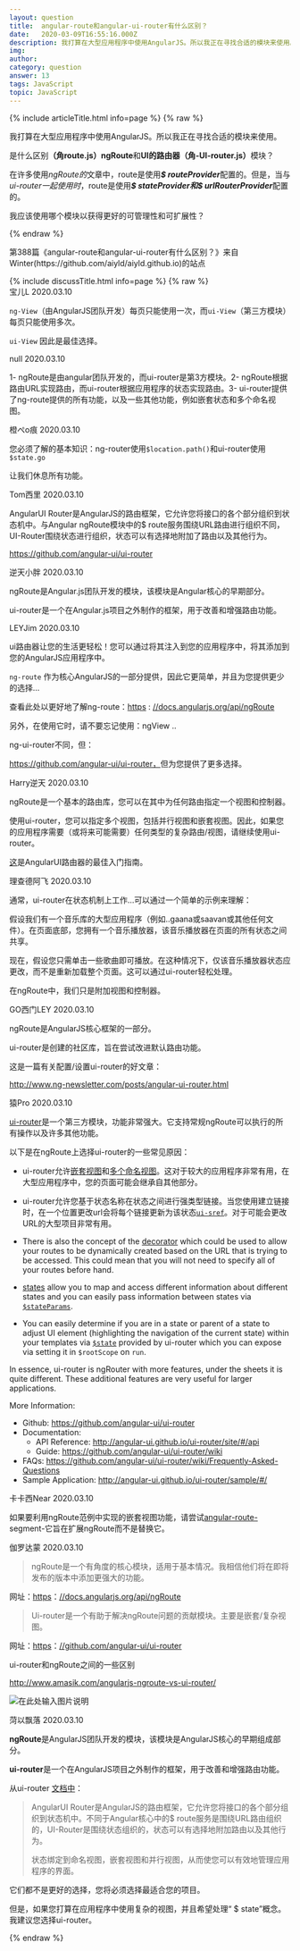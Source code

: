 ```yaml
---
layout: question
title:  angular-route和angular-ui-router有什么区别？
date:   2020-03-09T16:55:16.000Z
description: 我打算在大型应用程序中使用AngularJS。所以我正在寻找合适的模块来使用。是什么区别（角route.js）ngRoute和UI的路由器（角-UI-...
img: 
author: 
category: question
answer: 13
tags: JavaScript
topic: JavaScript
---
```

<div class="article-root">
  <div class="article">
    {% include articleTitle.html info=page %}
    {% raw %}
    <div class="article-content"><p><font style="vertical-align: inherit;"><font style="vertical-align: inherit;">我打算在大型应用程序中使用AngularJS。</font><font style="vertical-align: inherit;">所以我正在寻找合适的模块来使用。</font></font></p>

<p><font style="vertical-align: inherit;"><font style="vertical-align: inherit;">是什么区别</font></font><strong><font style="vertical-align: inherit;"><font style="vertical-align: inherit;">（角route.js）ngRoute</font></font></strong><font style="vertical-align: inherit;"><font style="vertical-align: inherit;">和</font></font><strong><font style="vertical-align: inherit;"><font style="vertical-align: inherit;">UI的路由器（角-UI-router.js）</font></font></strong><font style="vertical-align: inherit;"><font style="vertical-align: inherit;">模块？</font></font></p>

<p><font style="vertical-align: inherit;"><font style="vertical-align: inherit;">在许多</font><font style="vertical-align: inherit;">使用</font></font><em><font style="vertical-align: inherit;"><font style="vertical-align: inherit;">ngRoute的</font></font></em><font style="vertical-align: inherit;"><font style="vertical-align: inherit;">文章中</font><font style="vertical-align: inherit;">，route是使用</font></font><strong><em><font style="vertical-align: inherit;"><font style="vertical-align: inherit;">$ routeProvider</font></font></em></strong><font style="vertical-align: inherit;"><font style="vertical-align: inherit;">配置的</font><font style="vertical-align: inherit;">。</font><font style="vertical-align: inherit;">但是，当与</font></font><em><font style="vertical-align: inherit;"><font style="vertical-align: inherit;">ui-router一起使用时</font></font></em><font style="vertical-align: inherit;"><font style="vertical-align: inherit;">，route是使用</font></font><strong><em><font style="vertical-align: inherit;"><font style="vertical-align: inherit;">$ stateProvider和$ urlRouterProvider</font></font></em></strong><font style="vertical-align: inherit;"><font style="vertical-align: inherit;">配置的</font><font style="vertical-align: inherit;">。</font></font></p>

<p><font style="vertical-align: inherit;"><font style="vertical-align: inherit;">我应该使用哪个模块以获得更好的可管理性和可扩展性？</font></font></p></div>
    {% endraw %}
  </div>
  <p class="winter_mark">第388篇《angular-route和angular-ui-router有什么区别？》来自Winter(https://github.com/aiyld/aiyld.github.io)的站点</p>
  <div class="discuss-wrapper">
    {% include discussTitle.html info=page %}
    {% raw %}
    <div class="discuss-list">
    <div class="discuss-item">
        <div class="discuss-parent">
          <div class="discuss-meta">
            <span class="discuss-user">宝儿L</span>
            <span class="discuss-time">2020.03.10</span>
          </div>
          <div class="discuss-comment"><p><code>ng-View</code><font style="vertical-align: inherit;"><font style="vertical-align: inherit;">（由AngularJS团队开发）每页只能使用一次，而</font></font><code>ui-View</code><font style="vertical-align: inherit;"><font style="vertical-align: inherit;">（第三方模块）每页只能使用多次。</font></font></p>

<p><code>ui-View</code><font style="vertical-align: inherit;"><font style="vertical-align: inherit;"> 因此是最佳选择。</font></font></p></div>
        </div></div><div class="discuss-item">
        <div class="discuss-parent">
          <div class="discuss-meta">
            <span class="discuss-user">null</span>
            <span class="discuss-time">2020.03.10</span>
          </div>
          <div class="discuss-comment"><p><font style="vertical-align: inherit;"><font style="vertical-align: inherit;">1- ngRoute是由angular团队开发的，而ui-router是第3方模块。</font><font style="vertical-align: inherit;">2- ngRoute根据路由URL实现路由，而ui-router根据应用程序的状态实现路由。</font><font style="vertical-align: inherit;">3- ui-router提供了ng-route提供的所有功能，以及一些其他功能，例如嵌套状态和多个命名视图。</font></font></p></div>
        </div></div><div class="discuss-item">
        <div class="discuss-parent">
          <div class="discuss-meta">
            <span class="discuss-user">橙ぺo痕</span>
            <span class="discuss-time">2020.03.10</span>
          </div>
          <div class="discuss-comment"><p><font style="vertical-align: inherit;"><font style="vertical-align: inherit;">您必须了解的基本知识：ng-router使用</font></font><code>$location.path()</code><font style="vertical-align: inherit;"><font style="vertical-align: inherit;">和ui-router使用</font></font><code>$state.go</code></p>

<p><font style="vertical-align: inherit;"><font style="vertical-align: inherit;">让我们休息所有功能。</font></font></p></div>
        </div></div><div class="discuss-item">
        <div class="discuss-parent">
          <div class="discuss-meta">
            <span class="discuss-user">Tom西里</span>
            <span class="discuss-time">2020.03.10</span>
          </div>
          <div class="discuss-comment"><p><font style="vertical-align: inherit;"><font style="vertical-align: inherit;">AngularUI Router是AngularJS的路由框架，它允许您将接口的各个部分组织到状态机中。</font><font style="vertical-align: inherit;">与Angular ngRoute模块中的$ route服务围绕URL路由进行组织不同，UI-Router围绕状态进行组织，状态可以有选择地附加了路由以及其他行为。</font></font></p>

<p><a href="https://github.com/angular-ui/ui-router" rel="noreferrer"><font style="vertical-align: inherit;"><font style="vertical-align: inherit;">https://github.com/angular-ui/ui-router</font></font></a></p></div>
        </div></div><div class="discuss-item">
        <div class="discuss-parent">
          <div class="discuss-meta">
            <span class="discuss-user">逆天小胖</span>
            <span class="discuss-time">2020.03.10</span>
          </div>
          <div class="discuss-comment"><p><font style="vertical-align: inherit;"><font style="vertical-align: inherit;">ngRoute是Angular.js团队开发的模块，该模块是Angular核心的早期部分。</font></font></p>

<p><font style="vertical-align: inherit;"><font style="vertical-align: inherit;">ui-router是一个在Angular.js项目之外制作的框架，用于改善和增强路由功能。</font></font></p></div>
        </div></div><div class="discuss-item">
        <div class="discuss-parent">
          <div class="discuss-meta">
            <span class="discuss-user">LEYJim</span>
            <span class="discuss-time">2020.03.10</span>
          </div>
          <div class="discuss-comment"><p><font style="vertical-align: inherit;"><font style="vertical-align: inherit;">ui路由器让您的生活更轻松！</font><font style="vertical-align: inherit;">您可以通过将其注入到您的应用程序中，将其添加到您的AngularJS应用程序中。</font></font></p>

<p><code>ng-route</code><font style="vertical-align: inherit;"><font style="vertical-align: inherit;"> 作为核心AngularJS的一部分提供，因此它更简单，并且为您提供更少的选择...</font></font></p>

<p><font style="vertical-align: inherit;"><font style="vertical-align: inherit;">查看此处以更好地了解ng-route：</font><a href="https://docs.angularjs.org/api/ngRoute" rel="nofollow noreferrer"><font style="vertical-align: inherit;">https</font></a><font style="vertical-align: inherit;"> : </font></font><a href="https://docs.angularjs.org/api/ngRoute" rel="nofollow noreferrer"><font style="vertical-align: inherit;"><font style="vertical-align: inherit;">//docs.angularjs.org/api/ngRoute</font></font></a></p>

<p><font style="vertical-align: inherit;"><font style="vertical-align: inherit;">另外，在使用它时，请不要忘记使用：ngView ..</font></font></p>

<p><font style="vertical-align: inherit;"><font style="vertical-align: inherit;">ng-ui-router不同，但：</font></font></p>

<p><a href="https://github.com/angular-ui/ui-router" rel="nofollow noreferrer"><font style="vertical-align: inherit;"><font style="vertical-align: inherit;">https://github.com/angular-ui/ui-router，</font></font></a><font style="vertical-align: inherit;"><font style="vertical-align: inherit;">但为您提供了更多选择。</font></font></p></div>
        </div></div><div class="discuss-item">
        <div class="discuss-parent">
          <div class="discuss-meta">
            <span class="discuss-user">Harry逆天</span>
            <span class="discuss-time">2020.03.10</span>
          </div>
          <div class="discuss-comment"><p><font style="vertical-align: inherit;"><font style="vertical-align: inherit;">ngRoute是一个基本的路由库，您可以在其中为任何路由指定一个视图和控制器。</font></font></p>

<p><font style="vertical-align: inherit;"><font style="vertical-align: inherit;">使用ui-router，您可以指定多个视图，包括并行视图和嵌套视图。</font><font style="vertical-align: inherit;">因此，如果您的应用程序需要（或将来可能需要）任何类型的复杂路由/视图，请继续使用ui-router。</font></font></p>

<p><a href="http://www.ng-newsletter.com/posts/angular-ui-router.html" rel="noreferrer"><font style="vertical-align: inherit;"><font style="vertical-align: inherit;">这</font></font></a><font style="vertical-align: inherit;"><font style="vertical-align: inherit;">是AngularUI路由器的最佳入门指南。</font></font></p></div>
        </div></div><div class="discuss-item">
        <div class="discuss-parent">
          <div class="discuss-meta">
            <span class="discuss-user">理查德阿飞</span>
            <span class="discuss-time">2020.03.10</span>
          </div>
          <div class="discuss-comment"><p><font style="vertical-align: inherit;"><font style="vertical-align: inherit;">通常，ui-router在状态机制上工作...可以通过一个简单的示例来理解：</font></font></p>

<p><font style="vertical-align: inherit;"><font style="vertical-align: inherit;">假设我们有一个音乐库的大型应用程序（例如..gaana或saavan或其他任何文件）。</font><font style="vertical-align: inherit;">在页面底部，您拥有一个音乐播放器，该音乐播放器在页面的所有状态之间共享。</font></font></p>

<p><font style="vertical-align: inherit;"><font style="vertical-align: inherit;">现在，假设您只需单击一些歌曲即可播放。</font><font style="vertical-align: inherit;">在这种情况下，仅该音乐播放器状态应更改，而不是重新加载整个页面。</font><font style="vertical-align: inherit;">这可以通过ui-router轻松处理。</font></font></p>

<p><font style="vertical-align: inherit;"><font style="vertical-align: inherit;">在ngRoute中，我们只是附加视图和控制器。</font></font></p></div>
        </div></div><div class="discuss-item">
        <div class="discuss-parent">
          <div class="discuss-meta">
            <span class="discuss-user">GO西门LEY</span>
            <span class="discuss-time">2020.03.10</span>
          </div>
          <div class="discuss-comment"><p><font style="vertical-align: inherit;"><font style="vertical-align: inherit;">ngRoute是AngularJS核心框架的一部分。</font></font></p>

<p><font style="vertical-align: inherit;"><font style="vertical-align: inherit;">ui-router是创建的社区库，旨在尝试改进默认路由功能。</font></font></p>

<p><font style="vertical-align: inherit;"><font style="vertical-align: inherit;">这是一篇有关配置/设置ui-router的好文章：</font></font></p>

<p><a href="http://www.ng-newsletter.com/posts/angular-ui-router.html" rel="noreferrer"><font style="vertical-align: inherit;"><font style="vertical-align: inherit;">http://www.ng-newsletter.com/posts/angular-ui-router.html</font></font></a></p></div>
        </div></div><div class="discuss-item">
        <div class="discuss-parent">
          <div class="discuss-meta">
            <span class="discuss-user">猿Pro</span>
            <span class="discuss-time">2020.03.10</span>
          </div>
          <div class="discuss-comment"><p><a href="https://github.com/angular-ui/ui-router" rel="noreferrer"><font style="vertical-align: inherit;"><font style="vertical-align: inherit;">ui-router</font></font></a><font style="vertical-align: inherit;"><font style="vertical-align: inherit;">是一个第三方模块，功能非常强大。</font><font style="vertical-align: inherit;">它支持常规ngRoute可以执行的所有操作以及许多其他功能。</font></font></p>

<p><font style="vertical-align: inherit;"><font style="vertical-align: inherit;">以下是在ngRoute上选择ui-router的一些常见原因：</font></font></p>

<ul>
<li><p><font style="vertical-align: inherit;"><font style="vertical-align: inherit;">ui-router允许</font></font><a href="https://github.com/angular-ui/ui-router/wiki/Nested-States-%26-Nested-Views" rel="noreferrer"><font style="vertical-align: inherit;"><font style="vertical-align: inherit;">嵌套视图</font></font></a><font style="vertical-align: inherit;"><font style="vertical-align: inherit;">和</font></font><a href="https://github.com/angular-ui/ui-router/wiki/Multiple-Named-Views" rel="noreferrer"><font style="vertical-align: inherit;"><font style="vertical-align: inherit;">多个命名视图</font></font></a><font style="vertical-align: inherit;"><font style="vertical-align: inherit;">。</font><font style="vertical-align: inherit;">这对于较大的应用程序非常有用，在大型应用程序中，您的页面可能会继承自其他部分。</font></font></p></li>
<li><p><font style="vertical-align: inherit;"><font style="vertical-align: inherit;">ui-router允许您基于状态名称在状态之间进行强类型链接。</font><font style="vertical-align: inherit;">当您使用建立链接时，在一个位置更改url会将每个链接更新为该状态</font></font><a href="http://angular-ui.github.io/ui-router/site/#/api/ui.router.state.directive:ui-sref" rel="noreferrer"><code>ui-sref</code></a><font style="vertical-align: inherit;"><font style="vertical-align: inherit;">。</font><font style="vertical-align: inherit;">对于可能会更改URL的大型项目非常有用。</font></font></p></li>
<li><p>There is also the concept of the <a href="http://angular-ui.github.io/ui-router/site/#/api/ui.router.state.$stateProvider#methods_decorator" rel="noreferrer">decorator</a> which could be used to allow your routes to be dynamically created based on the URL that is trying to be accessed. This could mean that you will not need to specify all of your routes before hand.</p></li>
<li><p><a href="https://github.com/angular-ui/ui-router/wiki#state-manager" rel="noreferrer">states</a> allow you to map and access different information about different states and you can easily pass information between states via <a href="https://github.com/angular-ui/ui-router/wiki/URL-Routing#stateparams-service" rel="noreferrer"><code>$stateParams</code></a>.</p></li>
<li><p>You can easily determine if you are in a state or parent of a state to adjust UI element (highlighting the navigation of the current state) within your templates via <a href="http://angular-ui.github.io/ui-router/site/#/api/ui.router.state.$state" rel="noreferrer"><code>$state</code></a> provided by ui-router which you can expose via setting it in <code>$rootScope</code> on <code>run</code>.</p></li>
</ul>

<p>In essence, ui-router is ngRouter with more features, under the sheets it is quite different. These additional features are very useful for larger applications.</p>

<p>More Information:</p>

<ul>
<li>Github: <a href="https://github.com/angular-ui/ui-router" rel="noreferrer">https://github.com/angular-ui/ui-router</a></li>
<li>Documentation:

<ul>
<li>API Reference: <a href="http://angular-ui.github.io/ui-router/site/#/api" rel="noreferrer">http://angular-ui.github.io/ui-router/site/#/api</a></li>
<li>Guide: <a href="https://github.com/angular-ui/ui-router/wiki" rel="noreferrer">https://github.com/angular-ui/ui-router/wiki</a></li>
</ul></li>
<li>FAQs: <a href="https://github.com/angular-ui/ui-router/wiki/Frequently-Asked-Questions" rel="noreferrer">https://github.com/angular-ui/ui-router/wiki/Frequently-Asked-Questions</a></li>
<li>Sample Application: <a href="http://angular-ui.github.io/ui-router/sample/#/" rel="noreferrer">http://angular-ui.github.io/ui-router/sample/#/</a> </li>
</ul></div>
        </div></div><div class="discuss-item">
        <div class="discuss-parent">
          <div class="discuss-meta">
            <span class="discuss-user">卡卡西Near</span>
            <span class="discuss-time">2020.03.10</span>
          </div>
          <div class="discuss-comment"><p><font style="vertical-align: inherit;"><font style="vertical-align: inherit;">如果要利用ngRoute范例中实现的嵌套视图功能，请尝试</font></font><a href="http://angular-route-segment.com"><font style="vertical-align: inherit;"><font style="vertical-align: inherit;">angular-route-</font></font></a><font style="vertical-align: inherit;"><font style="vertical-align: inherit;"> segment-它旨在扩展ngRoute而不是替换它。</font></font></p></div>
        </div></div><div class="discuss-item">
        <div class="discuss-parent">
          <div class="discuss-meta">
            <span class="discuss-user">伽罗达蒙</span>
            <span class="discuss-time">2020.03.10</span>
          </div>
          <div class="discuss-comment"><blockquote>
  <p><font style="vertical-align: inherit;"><font style="vertical-align: inherit;">ngRoute是一个有角度的核心模块，适用于基本情况。</font><font style="vertical-align: inherit;">我相信他们将在即将发布的版本中添加更强大的功能。</font></font></p>
</blockquote>

<p><font style="vertical-align: inherit;"><font style="vertical-align: inherit;">网址：</font><a href="https://docs.angularjs.org/api/ngRoute" rel="noreferrer"><font style="vertical-align: inherit;">https</font></a><font style="vertical-align: inherit;">：</font></font><a href="https://docs.angularjs.org/api/ngRoute" rel="noreferrer"><font style="vertical-align: inherit;"><font style="vertical-align: inherit;">//docs.angularjs.org/api/ngRoute</font></font></a></p>

<blockquote>
  <p><font style="vertical-align: inherit;"><font style="vertical-align: inherit;">Ui-router是一个有助于解决ngRoute问题的贡献模块。</font><font style="vertical-align: inherit;">主要是嵌套/复杂视图。</font></font></p>
</blockquote>

<p><font style="vertical-align: inherit;"><font style="vertical-align: inherit;">网址：</font><a href="https://github.com/angular-ui/ui-router" rel="noreferrer"><font style="vertical-align: inherit;">https</font></a><font style="vertical-align: inherit;">：</font></font><a href="https://github.com/angular-ui/ui-router" rel="noreferrer"><font style="vertical-align: inherit;"><font style="vertical-align: inherit;">//github.com/angular-ui/ui-router</font></font></a></p>

<p><font style="vertical-align: inherit;"><font style="vertical-align: inherit;">ui-router和ngRoute之间的一些区别</font></font></p>

<p><a href="http://www.amasik.com/angularjs-ngroute-vs-ui-router/" rel="noreferrer"><font style="vertical-align: inherit;"><font style="vertical-align: inherit;">http://www.amasik.com/angularjs-ngroute-vs-ui-router/</font></font></a></p>

<p><img src="https://i.stack.imgur.com/PkUq0.png" alt="在此处输入图片说明"></p></div>
        </div></div><div class="discuss-item">
        <div class="discuss-parent">
          <div class="discuss-meta">
            <span class="discuss-user">菏以飘落</span>
            <span class="discuss-time">2020.03.10</span>
          </div>
          <div class="discuss-comment"><p><strong><font style="vertical-align: inherit;"><font style="vertical-align: inherit;">ngRoute</font></font></strong><font style="vertical-align: inherit;"><font style="vertical-align: inherit;">是AngularJS团队开发的模块，该模块是AngularJS核心的早期组成部分。</font></font></p>

<p><strong><font style="vertical-align: inherit;"><font style="vertical-align: inherit;">ui-router</font></font></strong><font style="vertical-align: inherit;"><font style="vertical-align: inherit;">是一个在AngularJS项目之外制作的框架，用于改善和增强路由功能。</font></font></p>

<p><font style="vertical-align: inherit;"><font style="vertical-align: inherit;">从ui-router </font></font><a href="https://github.com/angular-ui/ui-router" rel="noreferrer"><font style="vertical-align: inherit;"><font style="vertical-align: inherit;">文档中</font></font></a><font style="vertical-align: inherit;"><font style="vertical-align: inherit;">：</font></font></p>

<blockquote>
  <p><font style="vertical-align: inherit;"><font style="vertical-align: inherit;">AngularUI Router是AngularJS的路由框架，它允许您将接口的各个部分组织到状态机中。</font><font style="vertical-align: inherit;">不同于Angular核心中的$ route服务是围绕URL路由组织的，UI-Router是围绕状态组织的，状态可以有选择地附加路由以及其他行为。</font></font></p>
  
  <p><font style="vertical-align: inherit;"><font style="vertical-align: inherit;">状态绑定到命名视图，嵌套视图和并行视图，从而使您可以有效地管理应用程序的界面。</font></font></p>
</blockquote>

<p><font style="vertical-align: inherit;"><font style="vertical-align: inherit;">它们都不是更好的选择，您将必须选择最适合您的项目。</font></font></p>

<p><font style="vertical-align: inherit;"><font style="vertical-align: inherit;">但是，如果您打算在应用程序中使用复杂的视图，并且希望处理“ $ state”概念。</font><font style="vertical-align: inherit;">我建议您选择ui-router。</font></font></p></div>
        </div></div>
    </div>
    {% endraw %}
  </div>
<div>
